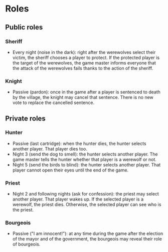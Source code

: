 Roles
=====

Public roles
------------

### Sheriff
* Every night (noise in the dark): right after the werewolves select their victim, the sheriff chooses a player to protect.
If the protected player is the target of the werewolves, the game master informs everyone that the attack of the werewolves fails thanks to the action of the sheriff.

### Knight
* Passive (pardon): once in the game after a player is sentenced to death by the village, the knight may cancel that sentence. There is no new vote to replace the cancelled sentence.

Private roles
-------------

### Hunter
* Passive (last cartridge): when the hunter dies, the hunter selects another player. That player dies too.
* Night 3 (send the dog to smell):  the hunter selects another player. The game master tells the hunter whether that player is a werewolf or not.
* Night 5 (send the birds to blind): the hunter selects another player. That player cannot open their eyes until the end of the game.

### Priest
* Night 2 and following nights (ask for confession): the priest may select another player. That player wakes up. If the selected player is a werewolf, the priest dies. Otherwise, the selected player can see who is the priest.

### Bourgeois
* Passive ("I am innocent!"): at any time during the game after the election of the mayor and of the government, the bourgeois may reveal their role of bourgeois.

